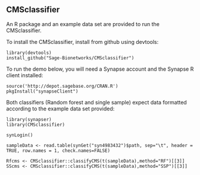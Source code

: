 ## CMSclassifier

An R package and an example data set are provided to run the CMSclassifier. 

To install the CMSclassifier, install from github using devtools:
```
library(devtools)
install_github("Sage-Bionetworks/CMSclassifier")
```

To run the demo below, you will need a Synapse account and the Synapse R client installed:
```
source('http://depot.sagebase.org/CRAN.R')
pkgInstall("synapseClient")
```

Both classifiers (Random forest and single sample) expect data formatted according to the example data set provided:
```
library(synapser)
library(CMSclassifier)

synLogin()

sampleData <- read.table(synGet("syn4983432")$path, sep="\t", header = TRUE, row.names = 1, check.names=FALSE)

Rfcms <- CMSclassifier::classifyCMS(t(sampleData),method="RF")[[3]]
SScms <- CMSclassifier::classifyCMS(t(sampleData),method="SSP")[[3]]
```


